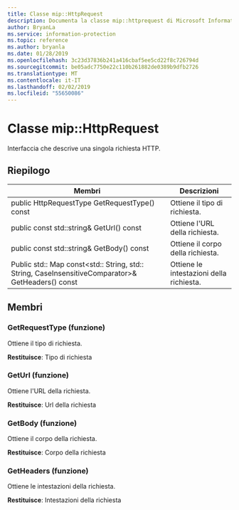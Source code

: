 ```yaml
---
title: Classe mip::HttpRequest
description: Documenta la classe mip::httprequest di Microsoft Information Protection (MIP) SDK.
author: BryanLa
ms.service: information-protection
ms.topic: reference
ms.author: bryanla
ms.date: 01/28/2019
ms.openlocfilehash: 3c23d37836b241a416cbaf5ee5cd22f8c726794d
ms.sourcegitcommit: be05adc7750e22c110b261882de0389b9dfb2726
ms.translationtype: MT
ms.contentlocale: it-IT
ms.lasthandoff: 02/02/2019
ms.locfileid: "55650086"
---
```

# <a name="class-miphttprequest"></a>Classe mip::HttpRequest 
Interfaccia che descrive una singola richiesta HTTP.
  
## <a name="summary"></a>Riepilogo
 Membri                        | Descrizioni                                
--------------------------------|---------------------------------------------
public HttpRequestType GetRequestType() const  |  Ottiene il tipo di richiesta.
public const std::string& GetUrl() const  |  Ottiene l'URL della richiesta.
public const std::string& GetBody() const  |  Ottiene il corpo della richiesta.
Public std:: Map const\<std:: String, std:: String, CaseInsensitiveComparator\>& GetHeaders() const  |  Ottiene le intestazioni della richiesta.
  
## <a name="members"></a>Membri
  
### <a name="getrequesttype-function"></a>GetRequestType (funzione)
Ottiene il tipo di richiesta.

  
**Restituisce**: Tipo di richiesta
  
### <a name="geturl-function"></a>GetUrl (funzione)
Ottiene l'URL della richiesta.

  
**Restituisce**: Url della richiesta
  
### <a name="getbody-function"></a>GetBody (funzione)
Ottiene il corpo della richiesta.

  
**Restituisce**: Corpo della richiesta
  
### <a name="getheaders-function"></a>GetHeaders (funzione)
Ottiene le intestazioni della richiesta.

  
**Restituisce**: Intestazioni della richiesta